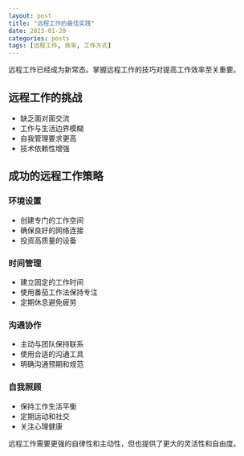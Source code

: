 ```yaml
---
layout: post
title: "远程工作的最佳实践"
date: 2023-01-20
categories: posts
tags: [远程工作, 效率, 工作方式]
---
```


远程工作已经成为新常态。掌握远程工作的技巧对提高工作效率至关重要。

## 远程工作的挑战

- 缺乏面对面交流
- 工作与生活边界模糊
- 自我管理要求更高
- 技术依赖性增强

## 成功的远程工作策略

### 环境设置
- 创建专门的工作空间
- 确保良好的网络连接
- 投资高质量的设备

### 时间管理
- 建立固定的工作时间
- 使用番茄工作法保持专注
- 定期休息避免疲劳

### 沟通协作
- 主动与团队保持联系
- 使用合适的沟通工具
- 明确沟通预期和规范

### 自我照顾
- 保持工作生活平衡
- 定期运动和社交
- 关注心理健康

远程工作需要更强的自律性和主动性，但也提供了更大的灵活性和自由度。
